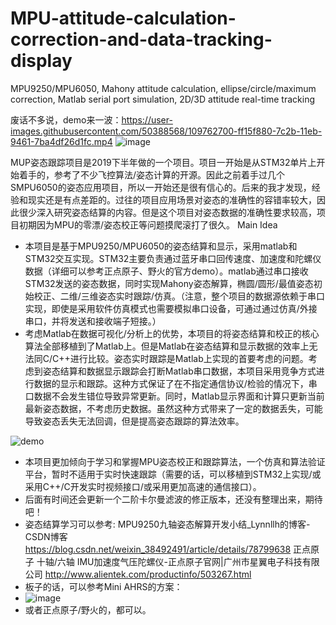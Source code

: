 # MPU-attitude-calculation-correction-and-data-tracking-display
MPU9250/MPU6050, Mahony attitude calculation, ellipse/circle/maximum correction, Matlab serial port simulation, 2D/3D attitude real-time tracking

废话不多说，demo来一波：https://user-images.githubusercontent.com/50388568/109762700-ff15f880-7c2b-11eb-9461-7ba4df26d1fc.mp4
![image](https://user-images.githubusercontent.com/50388568/109763622-4cdf3080-7c2d-11eb-9e68-8231b53d3f2e.png)

MUP姿态跟踪项目是2019下半年做的一个项目。项目一开始是从STM32单片上开始着手的，参考了不少飞控算法/姿态计算的开源。因此之前着手过几个SMPU6050的姿态应用项目，所以一开始还是很有信心的。后来的我才发现，经验和现实还是有点差距的。过往的项目应用场景对姿态的准确性的容错率较大，因此很少深入研究姿态结算的内容。但是这个项目对姿态数据的准确性要求较高，项目初期因为MPU的零漂/姿态校正等问题摸爬滚打了很久。
Main Idea
* 本项目是基于MPU9250/MPU6050的姿态结算和显示，采用matlab和STM32交互实现。STM32主要负责通过蓝牙串口回传速度、加速度和陀螺仪数据（详细可以参考正点原子、野火的官方demo）。matlab通过串口接收STM32发送的姿态数据，同时实现Mahony姿态解算，椭圆/圆形/最值姿态初始校正、二维/三维姿态实时跟踪/仿真。（注意，整个项目的数据源依赖于串口实现，即使是采用软件仿真模式也需要模拟串口设备，可通过通过仿真/外接串口，并将发送和接收端子短接。）
* 考虑Matlab在数据可视化/分析上的优势，本项目的将姿态结算和校正的核心算法全部移植到了Matlab上。但是Matlab在姿态结算和显示数据的效率上无法同C/C++进行比较。姿态实时跟踪是Matlab上实现的首要考虑的问题。考虑到姿态结算和数据显示跟踪会打断Matlab串口数据，本项目采用竞争方式进行数据的显示和跟踪。这种方式保证了在不指定通信协议/检验的情况下，串口数据不会发生错位导致异常更新。同时，Matlab显示界面和计算只更新当前最新姿态数据，不考虑历史数据。虽然这种方式带来了一定的数据丢失，可能导致姿态丢失无法回调，但是提高姿态跟踪的算法效率。

![demo](https://user-images.githubusercontent.com/50388568/109759148-8f9e0a00-7c27-11eb-8059-3cb549e7d08d.png)

* 本项目更加倾向于学习和掌握MPU姿态校正和跟踪算法，一个仿真和算法验证平台，暂时不适用于实时快速跟踪（需要的话，可以移植到STM32上实现/或采用C++/C开发实时视频接口/或采用更加高速的通信接口）。
* 后面有时间还会更新一个二阶卡尔曼滤波的修正版本，还没有整理出来，期待吧！
* 姿态结算学习可以参考:
  MPU9250九轴姿态解算开发小结_Lynnllh的博客-CSDN博客 https://blog.csdn.net/weixin_38492491/article/details/78799638
  正点原子 十轴/六轴 IMU加速度气压陀螺仪-正点原子官网|广州市星翼电子科技有限公司 http://www.alientek.com/productinfo/503267.html
* 板子的话，可以参考Mini AHRS的方案：
* ![image](https://user-images.githubusercontent.com/50388568/109764075-00e0bb80-7c2e-11eb-9c37-8deb32f969ed.png)
* 或者正点原子/野火的，都可以。
